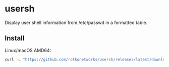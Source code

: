 # usersh

Display user shell information from /etc/passwd in a formatted table.

## Install

Linux/macOS AMD64:
```bash
curl -L "https://github.com/rotkonetworks/usersh/releases/latest/download/usersh-$(uname -s | tr '[:upper:]' '[:lower:]')-amd64" -o usersh && chmod +x usersh && sudo mv usersh /usr/local/bin/
